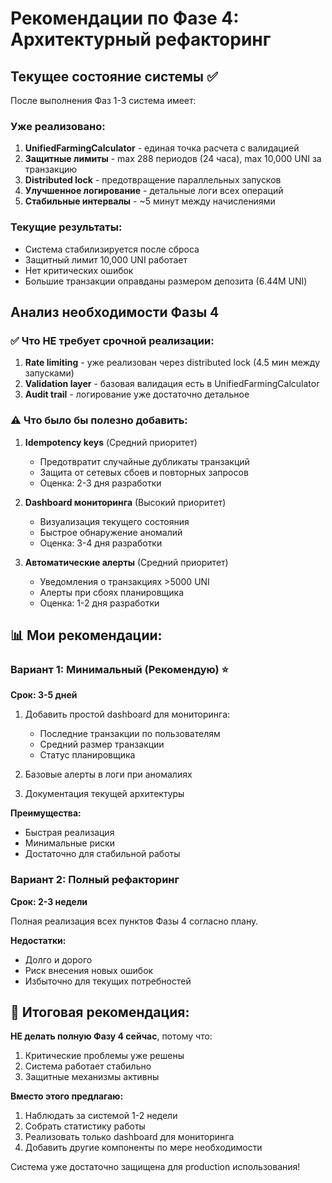 # Рекомендации по Фазе 4: Архитектурный рефакторинг

## Текущее состояние системы ✅

После выполнения Фаз 1-3 система имеет:

### Уже реализовано:
1. **UnifiedFarmingCalculator** - единая точка расчета с валидацией
2. **Защитные лимиты** - max 288 периодов (24 часа), max 10,000 UNI за транзакцию  
3. **Distributed lock** - предотвращение параллельных запусков
4. **Улучшенное логирование** - детальные логи всех операций
5. **Стабильные интервалы** - ~5 минут между начислениями

### Текущие результаты:
- Система стабилизируется после сброса
- Защитный лимит 10,000 UNI работает
- Нет критических ошибок
- Большие транзакции оправданы размером депозита (6.44M UNI)

## Анализ необходимости Фазы 4

### ✅ Что НЕ требует срочной реализации:

1. **Rate limiting** - уже реализован через distributed lock (4.5 мин между запусками)
2. **Validation layer** - базовая валидация есть в UnifiedFarmingCalculator
3. **Audit trail** - логирование уже достаточно детальное

### ⚠️ Что было бы полезно добавить:

1. **Idempotency keys** (Средний приоритет)
   - Предотвратит случайные дубликаты транзакций
   - Защита от сетевых сбоев и повторных запросов
   - Оценка: 2-3 дня разработки

2. **Dashboard мониторинга** (Высокий приоритет)
   - Визуализация текущего состояния
   - Быстрое обнаружение аномалий
   - Оценка: 3-4 дня разработки

3. **Автоматические алерты** (Средний приоритет)
   - Уведомления о транзакциях >5000 UNI
   - Алерты при сбоях планировщика
   - Оценка: 1-2 дня разработки

## 📊 Мои рекомендации:

### Вариант 1: Минимальный (Рекомендую) ⭐
**Срок: 3-5 дней**

1. Добавить простой dashboard для мониторинга:
   - Последние транзакции по пользователям
   - Средний размер транзакции
   - Статус планировщика
   
2. Базовые алерты в логи при аномалиях

3. Документация текущей архитектуры

**Преимущества:**
- Быстрая реализация
- Минимальные риски
- Достаточно для стабильной работы

### Вариант 2: Полный рефакторинг
**Срок: 2-3 недели**

Полная реализация всех пунктов Фазы 4 согласно плану.

**Недостатки:**
- Долго и дорого
- Риск внесения новых ошибок
- Избыточно для текущих потребностей

## 🎯 Итоговая рекомендация:

**НЕ делать полную Фазу 4 сейчас**, потому что:

1. Критические проблемы уже решены
2. Система работает стабильно
3. Защитные механизмы активны

**Вместо этого предлагаю:**

1. Наблюдать за системой 1-2 недели
2. Собрать статистику работы
3. Реализовать только dashboard для мониторинга
4. Добавить другие компоненты по мере необходимости

Система уже достаточно защищена для production использования!